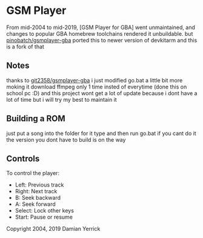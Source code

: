 GSM Player
==========

From mid-2004 to mid-2019, [GSM Player for GBA] went unmaintained,
and changes to popular GBA homebrew toolchains rendered it
unbuildable. but [pinobatch/gsmplayer-gba](https://github.com/pinobatch/gsmplayer-gba) ported this to newer version of devkitarm
and this is a fork of that

Notes
--------------
thanks to [git2358/gsmplayer-gba](https://github.com/git2358/gsmplayer-gba) i just modified go.bat a little bit more moking it download ffmpeg only 1 time insted of everytime (done this on school pc :D)
and this project wont get a lot of update because i dont have a lot of time but i will try my best to maintain it

Building a ROM
--------------
just put a song into the folder for it type and then run go.bat if you cant do it the version you dont have to build is on the way

Controls
--------
To control the player:

- Left: Previous track
- Right: Next track
- B: Seek backward
- A: Seek forward
- Select: Lock other keys
- Start: Pause or resume


Copyright 2004, 2019 Damian Yerrick
